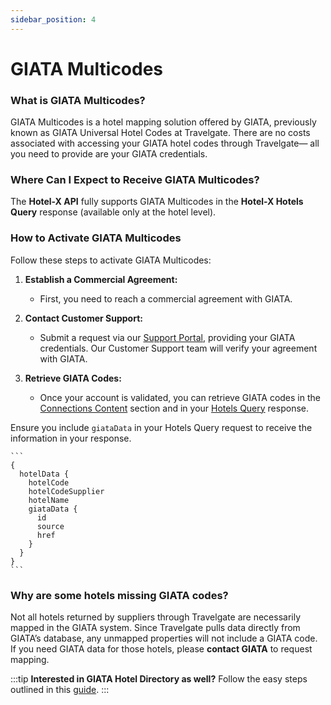 ```yaml
---
sidebar_position: 4
---
```


# GIATA Multicodes

### What is GIATA Multicodes?

GIATA Multicodes is a hotel mapping solution offered by GIATA, previously known as GIATA Universal Hotel Codes at Travelgate. There are no costs associated with accessing your GIATA hotel codes through Travelgate— all you need to provide are your GIATA credentials.

### Where Can I Expect to Receive GIATA Multicodes?

The **Hotel-X API** fully supports GIATA Multicodes in the **Hotel-X Hotels Query** response (available only at the hotel level).

### How to Activate GIATA Multicodes

Follow these steps to activate GIATA Multicodes:

1. **Establish a Commercial Agreement:**
   - First, you need to reach a commercial agreement with GIATA.

2. **Contact Customer Support:**
   - Submit a request via our [Support Portal](https://app.travelgate.com/support), providing your GIATA credentials. Our Customer Support team will verify your agreement with GIATA.

3. **Retrieve GIATA Codes:**
   - Once your account is validated, you can retrieve GIATA codes in the [Connections Content](/kb/platform/app-features/connections/connections-content/content-management) section and in your [Hotels Query](/docs/apis/for-buyers/hotel-x-pull-buyers-api/content/hotels) response.

Ensure you include `giataData` in your Hotels Query request to receive the information in your response.

    ```
    {
      hotelData {
        hotelCode
        hotelCodeSupplier
        hotelName
        giataData {
          id
          source
          href
        }
      }
    }
    ```


### Why are some hotels missing GIATA codes?
Not all hotels returned by suppliers through Travelgate are necessarily mapped in the GIATA system. Since Travelgate pulls data directly from GIATA’s database, any unmapped properties will not include a GIATA code. If you need GIATA data for those hotels, please **contact GIATA** to request mapping.

:::tip
**Interested in GIATA Hotel Directory as well?**
Follow the easy steps outlined in this [guide](/kb/connectivity-products/for-buyers/mapping-solutions/giata/giata-multicodes).
:::

